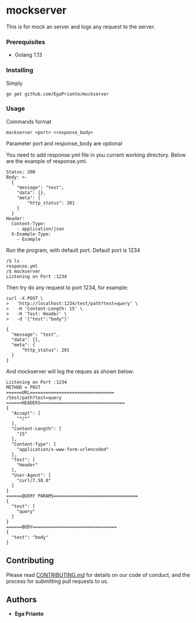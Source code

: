 # mockserver

This is for mock an server and logs any request to the server.

### Prerequisites

- Golang 1.13

### Installing

Simply

```
go get github.com/EgaPrianto/mockserver
```

### Usage

Commands format
```
mockserver <port> <response_body>
```
Parameter port and response_body are optional

You need to add response.yml file in you current working directory.
Below are the example of response.yml.
```
Status: 200
Body: >-
  {
    "message": "test",
    "data": {},
    "meta": {
        "http_status": 201
    }
  }
Header:
  Content-Type:
    - application/json
  X-Example-Type:
    - Example
```

Run the program, with default port. Default port is 1234

```
/$ ls
response.yml
/$ mockserver
Listening on Port :1234
```

Then try do any request to port 1234, for example:
```
curl -X POST \
>   'http://localhost:1234/test/path?test=query' \
>   -H 'Content-Length: 15' \
>   -H 'Test: Header' \
>   -d '{"test":"body"}'

{
  "message": "test",
  "data": {},
  "meta": {
      "http_status": 201
  }
}
```

And mockserver will log the reques as shown below:

```
Listening on Port :1234
METHOD = POST
======URL================================
/test/path?test=query
======HEADERS================================
{
  "Accept": [
    "*/*"
  ],
  "Content-Length": [
    "15"
  ],
  "Content-Type": [
    "application/x-www-form-urlencoded"
  ],
  "Test": [
    "Header"
  ],
  "User-Agent": [
    "curl/7.58.0"
  ]
}
======QUERY PARAMS================================
{
  "test": [
    "query"
  ]
}
======BODY================================
{
  "test": "body"
}

```
## Contributing

Please read [CONTRIBUTING.md](https://gist.github.com/PurpleBooth/b24679402957c63ec426) for details on our code of conduct, and the process for submitting pull requests to us.

## Authors

* **Ega Prianto**